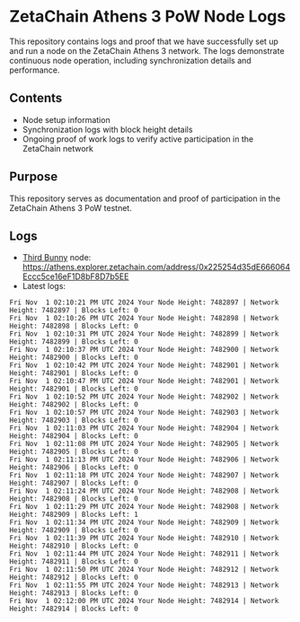 # ZetaChain Athens 3 PoW Node Logs
This repository contains logs and proof that we have successfully set up and run a node on the ZetaChain Athens 3 network. The logs demonstrate continuous node operation, including synchronization details and performance.

## Contents
- Node setup information
- Synchronization logs with block height details
- Ongoing proof of work logs to verify active participation in the ZetaChain network

## Purpose
This repository serves as documentation and proof of participation in the ZetaChain Athens 3 PoW testnet.

## Logs

- [Third Bunny](https://thirdbunny.xyz/) node: https://athens.explorer.zetachain.com/address/0x225254d35dE666064Eccc5ce16eF1D8bF8D7b5EE
- Latest logs:
```
Fri Nov  1 02:10:21 PM UTC 2024 Your Node Height: 7482897 | Network Height: 7482897 | Blocks Left: 0
Fri Nov  1 02:10:26 PM UTC 2024 Your Node Height: 7482898 | Network Height: 7482898 | Blocks Left: 0
Fri Nov  1 02:10:31 PM UTC 2024 Your Node Height: 7482899 | Network Height: 7482899 | Blocks Left: 0
Fri Nov  1 02:10:37 PM UTC 2024 Your Node Height: 7482900 | Network Height: 7482900 | Blocks Left: 0
Fri Nov  1 02:10:42 PM UTC 2024 Your Node Height: 7482901 | Network Height: 7482901 | Blocks Left: 0
Fri Nov  1 02:10:47 PM UTC 2024 Your Node Height: 7482901 | Network Height: 7482901 | Blocks Left: 0
Fri Nov  1 02:10:52 PM UTC 2024 Your Node Height: 7482902 | Network Height: 7482902 | Blocks Left: 0
Fri Nov  1 02:10:57 PM UTC 2024 Your Node Height: 7482903 | Network Height: 7482903 | Blocks Left: 0
Fri Nov  1 02:11:03 PM UTC 2024 Your Node Height: 7482904 | Network Height: 7482904 | Blocks Left: 0
Fri Nov  1 02:11:08 PM UTC 2024 Your Node Height: 7482905 | Network Height: 7482905 | Blocks Left: 0
Fri Nov  1 02:11:13 PM UTC 2024 Your Node Height: 7482906 | Network Height: 7482906 | Blocks Left: 0
Fri Nov  1 02:11:18 PM UTC 2024 Your Node Height: 7482907 | Network Height: 7482907 | Blocks Left: 0
Fri Nov  1 02:11:24 PM UTC 2024 Your Node Height: 7482908 | Network Height: 7482908 | Blocks Left: 0
Fri Nov  1 02:11:29 PM UTC 2024 Your Node Height: 7482908 | Network Height: 7482909 | Blocks Left: 1
Fri Nov  1 02:11:34 PM UTC 2024 Your Node Height: 7482909 | Network Height: 7482909 | Blocks Left: 0
Fri Nov  1 02:11:39 PM UTC 2024 Your Node Height: 7482910 | Network Height: 7482910 | Blocks Left: 0
Fri Nov  1 02:11:44 PM UTC 2024 Your Node Height: 7482911 | Network Height: 7482911 | Blocks Left: 0
Fri Nov  1 02:11:50 PM UTC 2024 Your Node Height: 7482912 | Network Height: 7482912 | Blocks Left: 0
Fri Nov  1 02:11:55 PM UTC 2024 Your Node Height: 7482913 | Network Height: 7482913 | Blocks Left: 0
Fri Nov  1 02:12:00 PM UTC 2024 Your Node Height: 7482914 | Network Height: 7482914 | Blocks Left: 0
```
